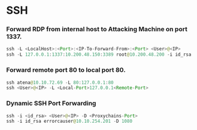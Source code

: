 # SSH

### Forward RDP from internal host to Attacking Machine on port 1337.

```java
ssh -L <LocalHost>:<Port>:<IP-To-Forward-From>:<Port> <User>@<IP>
ssh -L 127.0.0.1:1337:10.200.48.150:3389 root@10.200.48.200 -i id_rsa
```

### Forward remote port 80 to local port 80.

```java
ssh atena@10.10.72.69 -L 80:127.0.0.1:80
ssh <User>@<IP> -L <Local-Port>127.0.0.1<Remote-Port>
```

### Dynamic SSH Port Forwarding

```java
ssh -i <id_rsa> <User>@<IP> -D <Proxychains-Port>
ssh -i id_rsa errorcauser@10.10.254.201 -D 1080
```
